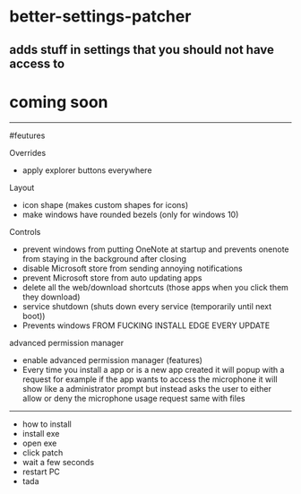 # better-settings-patcher
adds stuff in settings that you should not have access to
--------
# coming soon

----
#feutures

Overrides
- apply explorer buttons everywhere 

Layout
- icon shape (makes custom shapes for icons)
- make windows have rounded bezels (only for windows 10)

Controls
- prevent windows from putting OneNote at startup and prevents onenote from staying in the background after closing
- disable Microsoft store from sending annoying notifications
- prevent Microsoft store from auto updating apps
- delete all the web/download shortcuts (those apps when you click them they download)
- service shutdown (shuts down every service (temporarily until next boot))
- Prevents windows FROM FUCKING INSTALL EDGE EVERY UPDATE

advanced permission manager
- enable advanced permission manager
(features)
- Every time you install a app or is a new app created it will popup with a request for example if the app wants to access the microphone it will show like a administrator prompt but instead asks the user to either allow or deny the microphone usage request same with files

---
- how to install
- install exe
- open exe
- click patch
- wait a few seconds
- restart PC
- tada
